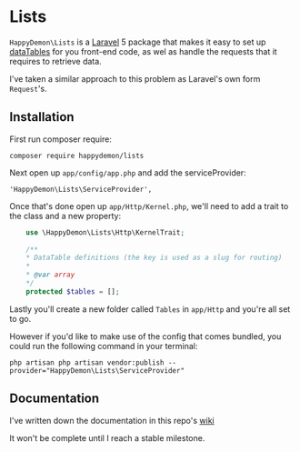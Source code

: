 Lists
=====

`HappyDemon\Lists` is a [Laravel](http://laravel.com) 5 package that makes it easy to set up [dataTables](https://datatables.net) for you front-end
code, as wel as handle the requests that it requires to retrieve data.

I've taken a similar approach to this problem as Laravel's own form `Request`'s.


## Installation

First run composer require:

    composer require happydemon/lists
    
Next open up `app/config/app.php` and add the serviceProvider:

    'HappyDemon\Lists\ServiceProvider',
    
Once that's done open up `app/Http/Kernel.php`, we'll need to add a trait to the class and a new property:

```php
    use \HappyDemon\Lists\Http\KernelTrait;
    
    /**
    * DataTable definitions (the key is used as a slug for routing)
    * 
    * @var array
    */
    protected $tables = [];
```

Lastly you'll create a new folder called `Tables` in `app/Http` and you're all set to go.

However if you'd like to make use of the config that comes bundled, you could run the following command in your terminal:

    php artisan php artisan vendor:publish --provider="HappyDemon\Lists\ServiceProvider"

## Documentation

I've written down the documentation in this repo's [wiki](https://github.com/happyDemon/Lists/wiki)

It won't be complete until I reach a stable milestone.